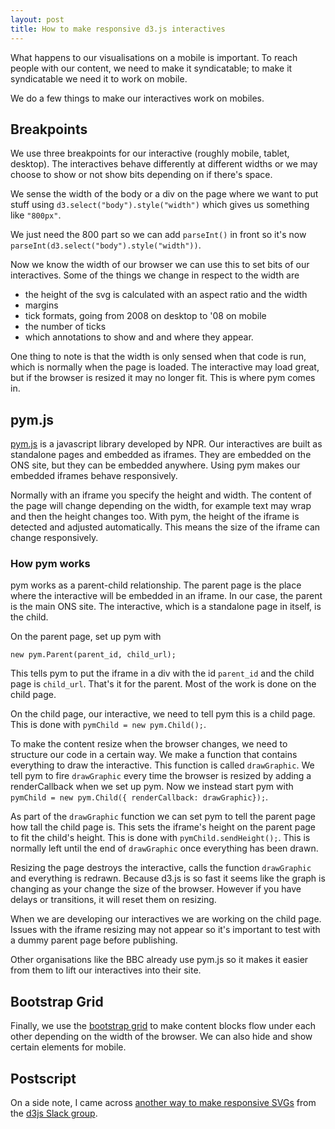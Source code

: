 ```yaml
---
layout: post
title: How to make responsive d3.js interactives
---
```

What happens to our visualisations on a mobile is important. To reach people with our content, we need to make it syndicatable; to make it syndicatable we need it to work on mobile. 



We do a few things to make our interactives work on mobiles. 

## Breakpoints

We use three breakpoints for our interactive (roughly mobile, tablet, desktop). The interactives behave differently at different widths or we may choose to show or not show bits depending on if there's space. 

We sense the width of the body or a div on the page where we want to put stuff using `d3.select("body").style("width")` which gives us something like `"800px"`.

We just need the 800 part so we can add `parseInt()` in front so it's now `parseInt(d3.select("body").style("width"))`.

Now we know the width of our browser we can use this to set bits of our interactives. Some of the things we change in respect to the width are

- the height of the svg is calculated with an aspect ratio and the width
- margins
- tick formats, going from 2008 on desktop to '08 on mobile
- the number of ticks
- which annotations to show and and where they appear.


One thing to note is that the width is only sensed when that code is run, which is normally when the page is loaded. The interactive may load great, but if the browser is resized it may no longer fit. This is where pym comes in.

## pym.js

[pym.js](http://blog.apps.npr.org/pym.js/) is a javascript library developed by NPR. Our interactives are built as standalone pages and embedded as iframes. They are embedded on the ONS site, but they can be embedded anywhere. Using pym makes our embedded iframes behave responsively. 

Normally with an iframe you specify the height and width. The content of the page will change depending on the width, for example text may wrap and then the height changes too. With pym, the height of the iframe is detected and adjusted automatically. This means the size of the iframe can change responsively. 

### How pym works 

pym works as a parent-child relationship. The parent page is the place where the interactive will be embedded in an iframe. In our case, the parent is the main ONS site. The interactive, which is a standalone page in itself, is the child. 

On the parent page, set up pym with

`new pym.Parent(parent_id, child_url);`

This tells pym to put the iframe in a div with the id `parent_id` and the child page is `child_url`. That's it for the parent. Most of the work is done on the child page. 

On the child page, our interactive, we need to tell pym this is a child page. This is done with `pymChild = new pym.Child();`. 

To make the content resize when the browser changes, we need to structure our code in a certain way. We make a function that contains everything to draw the interactive. This function is called `drawGraphic`. We tell pym to fire `drawGraphic` every time the browser is resized by adding a renderCallback when we set up pym. Now we instead start pym with `pymChild = new pym.Child({ renderCallback: drawGraphic});`. 

As part of the `drawGraphic` function we can set pym to tell the parent page how tall the child page is. This sets the iframe's height on the parent page to fit the child's height. This is done with `pymChild.sendHeight();`. This is normally left until the end of `drawGraphic` once everything has been drawn. 

Resizing the page destroys the interactive, calls the function `drawGraphic` and everything is redrawn. Because d3.js is so fast it seems like the graph is changing as your change the size of the browser. However if you have delays or transitions, it will reset them on resizing. 

When we are developing our interactives we are working on the child page. Issues with the iframe resizing may not appear so it's important to test with a dummy parent page before publishing. 

Other organisations like the BBC already use pym.js so it makes it easier from them to lift our interactives into their site.

## Bootstrap Grid

Finally, we use the [bootstrap grid](https://getbootstrap.com/docs/4.0/layout/grid/) to make content blocks flow under each other depending on the width of the browser. We can also hide and show certain elements for mobile. 

## Postscript

On a side note, I came across [another way to make responsive SVGs](https://brendansudol.com/writing/responsive-d3) from the [d3js Slack group](https://d3-slackin.herokuapp.com/). 



